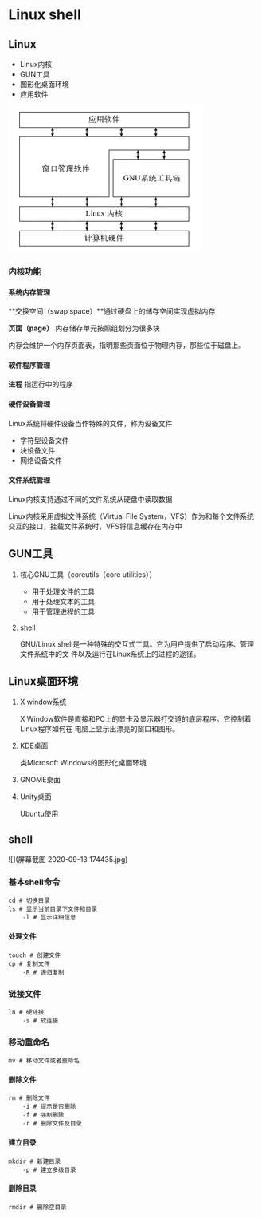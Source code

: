# Linux shell

## Linux

*   Linux内核
*   GUN工具
*   图形化桌面环境
*   应用软件

![Linux架构](Linux架构.jpg)

### 内核功能

#### 系统内存管理

**交换空间（swap space）**通过硬盘上的储存空间实现虚拟内存

**页面（page）** 内存储存单元按照组划分为很多块

内存会维护一个内存页面表，指明那些页面位于物理内存，那些位于磁盘上。

#### 软件程序管理

**进程** 指运行中的程序

#### 硬件设备管理

Linux系统将硬件设备当作特殊的文件，称为设备文件

*   字符型设备文件
*   块设备文件
*   网络设备文件

#### 文件系统管理

Linux内核支持通过不同的文件系统从硬盘中读取数据

Linux内核采用虚拟文件系统（Virtual File System，VFS）作为和每个文件系统交互的接口，挂载文件系统时，VFS将信息缓存在内存中

## GUN工具

1.  核心GNU工具（coreutils（core utilities））

    *   用于处理文件的工具
    *   用于处理文本的工具
    *   用于管理进程的工具

2.  shell

    GNU/Linux shell是一种特殊的交互式工具。它为用户提供了启动程序、管理文件系统中的文 件以及运行在Linux系统上的进程的途径。

## Linux桌面环境

1.  X window系统

    X Window软件是直接和PC上的显卡及显示器打交道的底层程序。它控制着Linux程序如何在 电脑上显示出漂亮的窗口和图形。

2.  KDE桌面

    类Microsoft Windows的图形化桌面环境

3.  GNOME桌面

4.  Unity桌面

    Ubuntu使用

## shell

![](屏幕截图 2020-09-13 174435.jpg)

### 基本shell命令

~~~shell
cd # 切换目录
ls # 显示当前目录下文件和目录
	-l # 显示详细信息
~~~

#### 处理文件

~~~shell
touch # 创建文件
cp # 复制文件
	-R # 递归复制
~~~

### 链接文件

~~~shell
ln # 硬链接
	-s # 软连接
~~~

### 移动重命名

~~~shell
mv # 移动文件或者重命名
~~~

#### 删除文件

~~~shell
rm # 删除文件
	-i # 提示是否删除
	-f # 强制删除
	-r # 删除文件及目录
~~~

#### 建立目录

~~~shell
mkdir # 新建目录
	-p # 建立多级目录
~~~

#### 删除目录

~~~shell
rmdir # 删除空目录
~~~

